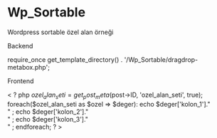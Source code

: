 # Wp_Sortable
Wordpress sortable özel alan örneği

Backend

require_once get_template_directory() . '/Wp_Sortable/dragdrop-metabox.php';


Frontend

< ? php
$ozel_alan_seti = get_post_meta($post->ID, 'ozel_alan_seti', true);
foreach($ozel_alan_seti as $ozel => $deger):
echo $deger['kolon_1']."<br>" ;
echo $deger['kolon_2']."<br>" ;
echo $deger['kolon_3']."<br>" ;
endforeach;
? >
